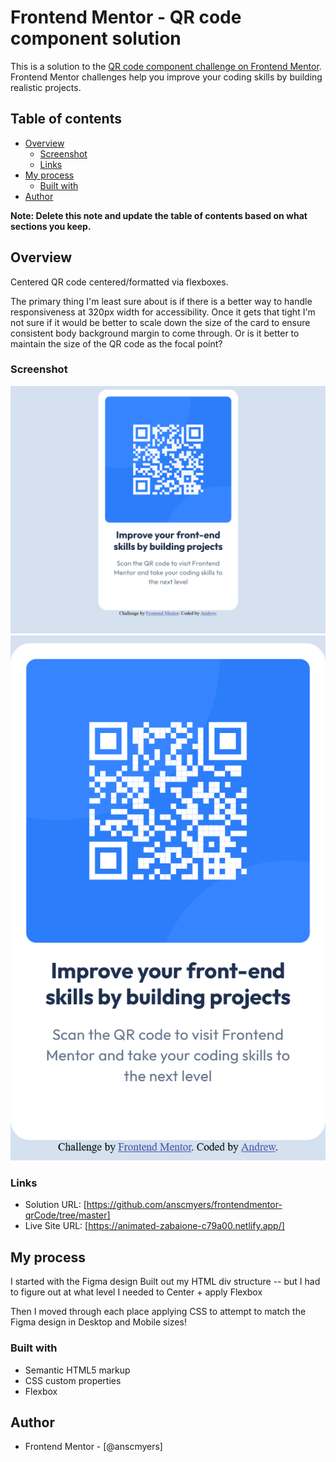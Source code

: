 # Frontend Mentor - QR code component solution

This is a solution to the [QR code component challenge on Frontend Mentor](https://www.frontendmentor.io/challenges/qr-code-component-iux_sIO_H). Frontend Mentor challenges help you improve your coding skills by building realistic projects. 

## Table of contents

- [Overview](#overview)
  - [Screenshot](#screenshot)
  - [Links](#links)
- [My process](#my-process)
  - [Built with](#built-with)
- [Author](#author)

**Note: Delete this note and update the table of contents based on what sections you keep.**

## Overview
Centered QR code centered/formatted via flexboxes.

The primary thing I'm least sure about is if there is a better way to handle responsiveness at 320px width for accessibility. Once it gets that tight I'm not sure if it would be better to scale down the size of the card to ensure consistent body background margin to come through. Or is it better to maintain the size of the QR code as the focal point?


### Screenshot

![](./images/DesktopQRCode.png)
![](./images/320pxMobileQRCode.png)

### Links

- Solution URL: [https://github.com/anscmyers/frontendmentor-qrCode/tree/master]
- Live Site URL: [https://animated-zabaione-c79a00.netlify.app/]

## My process

I started with the Figma design
Built out my HTML div structure -- but I had to figure out at what level I needed to Center + apply Flexbox

Then I moved through each place applying CSS to attempt to match the Figma design in Desktop and Mobile sizes!

### Built with

- Semantic HTML5 markup
- CSS custom properties
- Flexbox

## Author

- Frontend Mentor - [@anscmyers]
